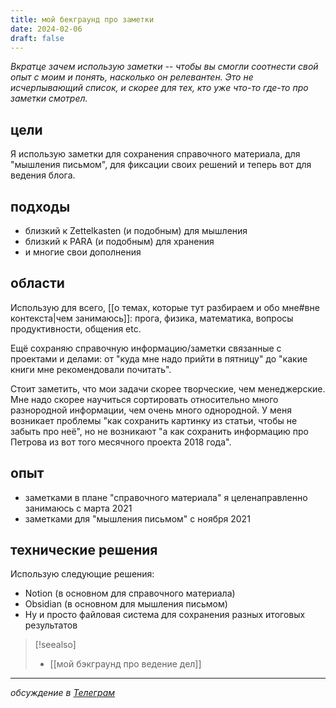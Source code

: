 ```yaml
---
title: мой бекграунд про заметки
date: 2024-02-06
draft: false
---
```

*Вкратце зачем использую заметки -- чтобы вы смогли соотнести свой опыт с моим и понять, насколько он релевантен. Это не исчерпывающий список, и скорее для тех, кто уже что-то где-то про заметки смотрел.*

## цели
Я использую заметки для сохранения справочного материала, для "мышления письмом", для фиксации своих решений и теперь вот для ведения блога.
## подходы
- близкий к Zettelkasten (и подобным) для мышления
- близкий к PARA (и подобным) для хранения
- и многие свои дополнения

## области
Использую для всего, [[о темах, которые тут разбираем и обо мне#вне контекста|чем занимаюсь]]: прога, физика, математика, вопросы продуктивности, общения etc. 

Ещё сохраняю справочную информацию/заметки связанные с проектами и делами: от "куда мне надо прийти в пятницу" до "какие книги мне рекомендовали почитать". 

Стоит заметить, что мои задачи скорее творческие, чем менеджерские. Мне надо скорее научиться сортировать относительно много разнородной информации, чем очень много однородной. У меня возникает проблемы "как сохранить картинку из статьи, чтобы не забыть про неё", но не возникают "а как сохранить информацию про Петрова из вот того месячного проекта 2018 года".

## опыт
- заметками в плане "справочного материала" я целенаправленно занимаюсь с марта 2021
- заметками для "мышления письмом" с ноября 2021

## технические решения
Использую следующие решения:
- Notion (в основном для справочного материала)
- Obsidian (в основном для мышления письмом)
- Ну и просто файловая система для сохранения разных итоговых результатов


> [!seealso]
> - [[мой бэкграунд про ведение дел]]


---
*обсуждение в [Телеграм](https://t.me/organaized_anton/169)*